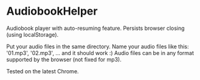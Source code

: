 # AudiobookHelper
Audiobook player with auto-resuming feature.
Persists browser closing (using localStorage).

Put your audio files in the same directory.
Name your audio files like this: '01.mp3', '02.mp3', ... and it should work :)
Audio files can be in any format supported by the browser (not fixed for mp3).

Tested on the latest Chrome.
